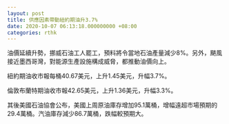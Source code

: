 ```yaml
---
layout: post
title: 供應因素帶動紐約期油升3.7%
date: 2020-10-07 06:13:18.000000000 +08:00
categories: rthk
---
```


油價延續升勢，挪威石油工人罷工，預料將令當地石油產量減少8%。另外，颶風接近墨西哥灣，對能源生產設施構成威脅，都推動油價向上。

紐約期油收市報每桶40.67美元，上升1.45美元，升幅3.7%。

倫敦布蘭特期油收市報42.65美元，上升1.36美元，升幅3.3%。

其後美國石油協會公布，美國上周原油庫存增加95.1萬桶，增幅遠超市場預期的29.4萬桶。汽油庫存減少86.7萬桶，跌幅較預期大。
